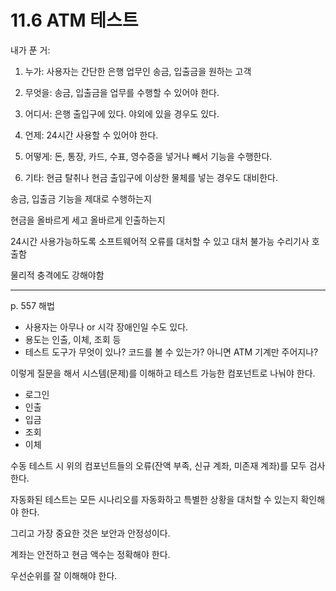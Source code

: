 # 11.6 ATM 테스트

내가 푼 거:

1. 누가: 사용자는 간단한 은행 업무인 송금, 입출금을 원하는 고객

2. 무엇을: 송금, 입출금을 업무를 수행할 수 있어야 한다.

3. 어디서: 은행 출입구에 있다. 야외에 있을 경우도 있다.

4. 언제: 24시간 사용할 수 있어야 한다.

5. 어떻게: 돈, 통장, 카드, 수표, 영수증을 넣거나 빼서 기능을 수행한다.

6. 기타: 현금 탈취나 현금 출입구에 이상한 물체를 넣는 경우도 대비한다.

송금, 입출금 기능을 제대로 수행하는지

현금을 올바르게 세고 올바르게 인출하는지

24시간 사용가능하도록 소프트웨어적 오류를 대처할 수 있고 대처 불가능 수리기사 호출함

물리적 충격에도 강해야함

---

p. 557 해법

- 사용자는 아무나 or 시각 장애인일 수도 있다.
- 용도는 인출, 이체, 조회 등
- 테스트 도구가 무엇이 있나? 코드를 볼 수 있는가? 아니면 ATM 기계만 주어지나?

이렇게 질문을 해서 시스템(문제)를 이해하고 테스트 가능한 컴포넌트로 나눠야 한다.

- 로그인
- 인출
- 입금
- 조회
- 이체

수동 테스트 시 위의 컴포넌트들의 오류(잔액 부족, 신규 계좌, 미존재 계좌)를 모두 검사한다.

자동화된 테스트는 모든 시나리오를 자동화하고 특별한 상황을 대처할 수 있는지 확인해야 한다.

그리고 가장 중요한 것은 보안과 안정성이다.

계좌는 안전하고 현금 액수는 정확해야 한다.

우선순위를 잘 이해해야 한다.
